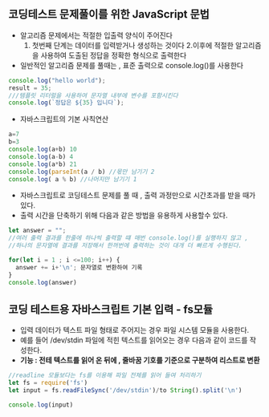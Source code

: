 ## 코딩테스트 문제풀이를 위한 JavaScript 문법

- 알고리즘 문제에서는 적절한 입출력 양식이 주어진다
  1.  첫번째 단계는 데이터를 입력받거나 생성하는 것이다 2.이후에 적절한 알고리즘을 사용하여 도출된 정답을 정확한 형식으로 출력한다
- 일반적인 알고리즘 문제를 풀때는 , 표준 출력으로 console.log()를 사용한다

```js
console.log("hello world");
result = 35;
///템플릿 리터럴을 사용하여 문자열 내부에 변수를 포함시킨다
console.log(`정답은 ${35} 입니다`);
```

- 자바스크립트의 기본 사칙연산

```js
a=7
b=3
console.log(a+b) 10
console.log(a-b) 4
console.log(a*b) 21
console.log(parseInt(a / b) //몫만 남기기 2
console.log( a % b) //나머지만 남기기 1
```

- 자바스크립트로 코딩테스트 문제를 풀 때 , 출력 과정만으로 시간초과를 받을 때가 있다.
- 출력 시간을 단축하기 위해 다음과 같은 방법을 유용하게 사용할수 있다.

```js
let answer = "";
//여러 출력 결과를 한줄에 하나씩 출력할 떄 매번 console.log()를 실행하지 않고 ,
//하나의 문자열에 결과를 저장해서 한꺼번에 출력하는 것이 대개 더 빠르게 수행된다.

for(let i = 1 ; i <=100; i++) {
  answer += i+'\n'; 문자열로 변환하여 기록
}
console.log(answer)
```

## 코딩 테스트용 자바스크립트 기본 입력 - fs모듈

- 입력 데이터가 텍스트 파일 형태로 주어지는 경우 파일 시스템 모듈을 사용한다.
- 예를 들어 /dev/stdin 파일에 적힌 텍스트를 읽어오는 경우 다음과 같이 코드를 작성한다.
- **기능 : 전테 텍스트를 읽어 온 뒤에 , 줄바꿈 기호를 기준으로 구분하여 리스트로 변환**

```js
//readline 모듈보다는 fs를 이용해 파일 전체를 읽어 들여 처리하기
let fs = require('fs')
let input = fs.readFileSync('/dev/stdin')/to String().split('\n')

console.log(input)
```
